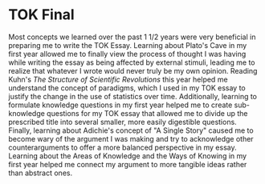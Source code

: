 # TOK Final

Most concepts we learned over the past 1 1/2 years were very beneficial in preparing me to write the TOK Essay. Learning about Plato's Cave in my first year allowed me to finally view the process of thought I was having while writing the essay as being affected by external stimuli, leading me to realize that whatever I wrote would never truly be my own opinion. Reading Kuhn's *The Structure of Scientific Revolutions* this year helped me understand the concept of paradigms, which I used in my TOK essay to justify the change in the use of statistics over time. Additionally, learning to formulate knowledge questions in my first year helped me to create sub-knowledge questions for my TOK essay that allowed me to divide up the prescribed title into several smaller, more easily digestible questions. Finally, learning about Adichie's concept of "A Single Story" caused me to become wary of the argument I was making and try to acknowledge other counterarguments to offer a more balanced perspective in my essay. Learning about the Areas of Knowledge and the Ways of Knowing in my first year helped me connect my argument to more tangible ideas rather than abstract ones.   

